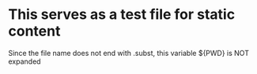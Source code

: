 # This serves as a test file for static content
Since the file name does not end with .subst, this variable ${PWD} is NOT expanded
